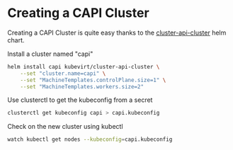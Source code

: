 # Creating a CAPI Cluster

Creating a CAPI Cluster is quite easy thanks to the [cluster-api-cluster](https://github.com/cloudymax/kubevirt-community-stack/tree/main/charts/capi-cluster) helm chart.

Install a cluster named "capi"

```bash
helm install capi kubevirt/cluster-api-cluster \
	--set "cluster.name=capi" \
	--set "MachineTemplates.controlPlane.size=1" \
	--set "MachineTemplates.workers.size=2"
```

Use clusterctl to get the kubeconfig from a secret

```bash
clusterctl get kubeconfig capi > capi.kubeconfig
```

Check on the new cluster using kubectl

```bash
watch kubectl get nodes --kubeconfig=capi.kubeconfig
```
